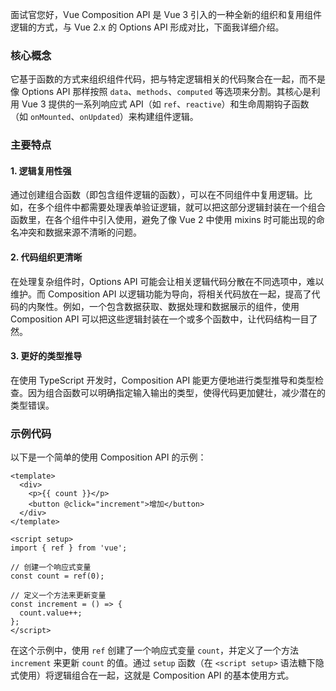 面试官您好，Vue Composition API 是 Vue 3 引入的一种全新的组织和复用组件逻辑的方式，与 Vue 2.x 的 Options API 形成对比，下面我详细介绍。

### 核心概念
它基于函数的方式来组织组件代码，把与特定逻辑相关的代码聚合在一起，而不是像 Options API 那样按照 `data`、`methods`、`computed` 等选项来分割。其核心是利用 Vue 3 提供的一系列响应式 API（如 `ref`、`reactive`）和生命周期钩子函数（如 `onMounted`、`onUpdated`）来构建组件逻辑。

### 主要特点

#### 1. 逻辑复用性强
通过创建组合函数（即包含组件逻辑的函数），可以在不同组件中复用逻辑。比如，在多个组件中都需要处理表单验证逻辑，就可以把这部分逻辑封装在一个组合函数里，在各个组件中引入使用，避免了像 Vue 2 中使用 mixins 时可能出现的命名冲突和数据来源不清晰的问题。

#### 2. 代码组织更清晰
在处理复杂组件时，Options API 可能会让相关逻辑代码分散在不同选项中，难以维护。而 Composition API 以逻辑功能为导向，将相关代码放在一起，提高了代码的内聚性。例如，一个包含数据获取、数据处理和数据展示的组件，使用 Composition API 可以把这些逻辑封装在一个或多个函数中，让代码结构一目了然。

#### 3. 更好的类型推导
在使用 TypeScript 开发时，Composition API 能更方便地进行类型推导和类型检查。因为组合函数可以明确指定输入输出的类型，使得代码更加健壮，减少潜在的类型错误。

### 示例代码
以下是一个简单的使用 Composition API 的示例：
```vue
<template>
  <div>
    <p>{{ count }}</p>
    <button @click="increment">增加</button>
  </div>
</template>

<script setup>
import { ref } from 'vue';

// 创建一个响应式变量
const count = ref(0);

// 定义一个方法来更新变量
const increment = () => {
  count.value++;
};
</script>
```
在这个示例中，使用 `ref` 创建了一个响应式变量 `count`，并定义了一个方法 `increment` 来更新 `count` 的值。通过 `setup` 函数（在 `<script setup>` 语法糖下隐式使用）将逻辑组合在一起，这就是 Composition API 的基本使用方式。 